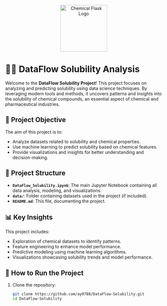 <p align="center">
  <img src="https://www.google.com/imgres?q=Solubility&imgurl=https%3A%2F%2Fwww.thoughtco.com%2Fthmb%2F757q0A93kkeV7AAh6e7sDcmWiy8%3D%2F1500x0%2Ffilters%3Ano_upscale()%3Amax_bytes(150000)%3Astrip_icc()%2Faspirin-paracetamol-pill-splashing-into-glass-of-water-163639094-58ef75bc5f9b582c4dff78ab.jpg&imgrefurl=https%3A%2F%2Fwww.thoughtco.com%2Fdefinition-of-solubility-604649&docid=xLIDOkKu9kFyZM&tbnid=DkASv2Nq9SKLtM&vet=1&w=1500&h=1000&hcb=2&ved=2ahUKEwiO9e3XkIqKAxUGKvsDHfxCOewQM3oECFwQAA" alt="Chemical Flask Logo" width="150">
</p>

# 🧪🔬 DataFlow Solubility Analysis

Welcome to the **DataFlow Solubility Project**! This project focuses on analyzing and predicting solubility using data science techniques. By leveraging modern tools and methods, it uncovers patterns and insights into the solubility of chemical compounds, an essential aspect of chemical and pharmaceutical industries.

## 🎯 Project Objective

The aim of this project is to:

- Analyze datasets related to solubility and chemical properties.
- Use machine learning to predict solubility based on chemical features.
- Provide visualizations and insights for better understanding and decision-making.

## 📂 Project Structure

- **`DataFlow_Solubility.ipynb`**: The main Jupyter Notebook containing all data analysis, modeling, and visualizations.
- **`data/`**: Folder containing datasets used in the project (if included).
- **`README.md`**: This file, documenting the project.

## 📊 Key Insights

This project includes:

- Exploration of chemical datasets to identify patterns.
- Feature engineering to enhance model performance.
- Predictive modeling using machine learning algorithms.
- Visualizations showcasing solubility trends and model performance.

## 🚀 How to Run the Project

1. Clone the repository:
   ```bash
   git clone https://github.com/ay0788/DataFlow-Solubility.git
   cd DataFlow-Solubility
